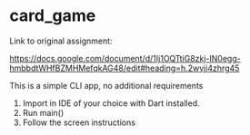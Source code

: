 # card_game

Link to original assignment:

https://docs.google.com/document/d/1Ij1OQTtiG8zkj-IN0egg-hmbbdtWHfBZMHMefqkAG48/edit#heading=h.2wvji4zhrg45

This is a simple CLI app, no additional requirements
1. Import in IDE of your choice with Dart installed.
2. Run main()
3. Follow the screen instructions
